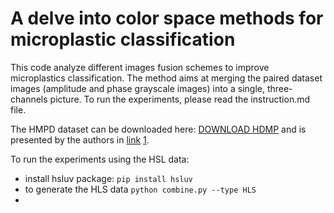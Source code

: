 # A delve into color space methods for microplastic classification

This code analyze different images fusion schemes to improve microplastics classification. 
The method aims at merging the paired dataset images (amplitude and phase grayscale images) into a single, three-channels picture. 
To run the experiments, please read the instruction.md file.

The HMPD dataset can be downloaded here: [DOWNLOAD HDMP](https://cnrsc-my.sharepoint.com/:u:/g/personal/marco_delcoco_cnr_it/Ed_vtJKpJ7xBtQBzQ8sjEgABjg8RbYHoQxzxzlCoqiy9JA?e=siQehx?download=1) and is presented by the authors in [link](https://github.com/beppe2hd/HMPD) [1](https://link.springer.com/chapter/10.1007/978-3-031-43153-1_11).
 
To run the experiments using the HSL data:

- install hsluv package:
``` pip install hsluv ```
- to generate the HLS data
``` python combine.py --type HLS ```
- 
